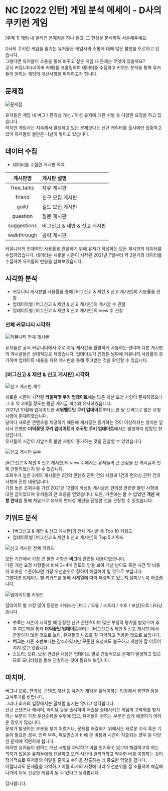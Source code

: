 # NC [2022 인턴] 게임 분석 에세이 - D사의 쿠키런 게임

 [주제 1] 게임 내 알려진 문제점을 하나 들고, 그 현상을 분석하여 서술해주세요.
 
D사의 쿠키런 게임을 즐기는 유저들은 게임사의 소통에 대해 많은 불만을 토로하고 있습니다.  
그렇다면 유저들이 소통을 통해 바꾸고 싶은 게임 내 문제는 무엇이 있을까요?  
공식 커뮤니티(네이버 카페)를 크롤링하여 데이터를 수집하고 키워드 분석을 통해 유저들이 원하는 게임의 개선사항을 파악하고자 합니다.  

## 문제점

![문제점](https://user-images.githubusercontent.com/50400392/167908684-9ae930b9-5c15-4adf-a2d7-0d183fd75a1e.PNG)

유저들은 게임 내 버그 / 편의성 개선 / 악성 유저에 대한 처벌 등 다양한 요청을 하고 있습니다.  
하지만 게임사는 지속해서 발생하고 있는 문제보다는 신규 캐릭터를 출시에만 집중하고 있어 유저들의 불만은 나날이 쌓이고 있습니다.

## 데이터 수집

- 데이터를 수집한 게시판 목록

|   게시판명         | 게시판 설명                                               |
|:-----------------:|:--------------------------------------------------------|
| free_talks        | 자유 게시판                                              |
| friend            | 친구 모집 게시판                                          |
| guild             | 길드 모집 게시판                                          |
| question          | 질문 게시판                                               |
| suggestions       | 버그신고 & 제안 & 신고 게시판                             |
| walkthrough       | 공략 게시판                                              |

커뮤니티의 전체적인 사용률을 관찰하기 위해 유저가 작성하는 모든 게시판의 데이터를 수집하였습니다.
데이터는 새로운 시즌이 시작된 2021년 7월부터 약 2분기의 데이터를 수집하여 유저들의 반응을 살펴보았습니다.

## 시각화 분석

- 커뮤니티 게시판별 사용률을 통해 [버그신고 & 제안 & 신고 게시판]의 지분율을 관찰
- 업데이트별 [버그신고 & 제안 & 신고 게시판]의 게시글 수 관찰
- 업데이트별 [버그신고 & 제안 & 신고 게시판]의 view 수 관찰

### 전체 커뮤니티 시각화

![커뮤니티 전체 게시글](https://user-images.githubusercontent.com/50400392/167911164-5decaebe-1103-4cf9-9fc6-16f5fb904060.png)

유저들은 공식 커뮤니티에서 주로 자유 게시판을 활발하게 사용하는 편이며 다른 게시판의 게시글들은 상대적으로 적었습니다.
업데이트가 진행된 날짜에 커뮤니티 사용률이 증가하며 업데이트 내용을 자유 게시판을 통해 주고받는 것을 확인할 수 있습니다.

### [버그신고 & 제안 & 신고 게시판] 시각화

![신고 게시판 개수](https://user-images.githubusercontent.com/50400392/167913492-55cd851f-78a8-4843-9359-2835309aea6a.png)

새로운 시즌이 시작된 **라일락맛 쿠키 업데이트**에는 많은 개선 요청 사항이 존재하였으나 그 후 약 3개월 정도는 평균 게시글 개수와 유사하였습니다.  
2021년 10월에 업데이트한 **샤워벨트맛 쿠키 업데이트**부터는 한 달 간격으로 많은 요청사항이 존재하였습니다.  
달마다 새로운 콘텐츠를 제공하기 때문에 게시글은 증가하는 것이 이상하지는 않지만 앞서서 진행한 **더덕꽃맛 쿠키 업데이트**와 **수국맛 쿠키 업데이트**에서는 발생하지 않았던 현상입니다.  
유저들이 시간이 지날수록 불만 사항이 증가하는 것을 관찰할 수 있었습니다.

![신고 게시판 뷰수](https://user-images.githubusercontent.com/50400392/167911178-d9586569-de45-48b1-8162-7c1d4211ec4b.png)

[버그신고 & 제안 & 신고 게시판]의 view 수에서는 유저들의 큰 관심을 끈 게시글이 언제 관찰되었는지 알 수 있습니다.  
조회수가 높은 3개의 게시물은 2건의 콘텐츠 관련 건의 사항과 1건의 편의성 관련 건의 사항에 관한 내용입니다.  
가장 높은 조회수를 가진 2021년 12월에 작성된 게시글은 편의성 관련한 불만 사항에 대한 글이었으며 유저들의 큰 호응을 얻었습니다. 또한, 기존에는 볼 수 없었던 **개선 사항 안내**를 통해 처음으로 유저의 편의성 개편을 진행한 것을 관찰할 수 있었습니다.  

## 키워드 분석

- [버그신고 & 제안 & 신고 게시판]의 전체 게시글 중 Top 10 키워드
- 업데이트별 [버그신고 & 제안 & 신고 게시판]의 Top 5 키워드

![신고 게시판 전체 키워드](https://user-images.githubusercontent.com/50400392/167911179-013c4f6e-38f4-43af-8c35-3d28c37a8f3d.png)

모든 기간에서 가장 큰 불만 사항은 **버그**에 관련된 내용이었습니다.  
다른 개선 요청 사항들에 비해 3~4배 정도의 양을 보여 개선 난이도 혹은 시간 및 비용이 비슷한 수준이라면 가장 우선순위로 정하여 해결해야 될 것으로 보입니다.  
그렇다면 업데이트 별 키워드를 통해 시계열에 따라 해결되고 있는지 살펴보도록 하겠습니다.  

![업데이트별 키워드](https://user-images.githubusercontent.com/50400392/167911182-891cab0b-875e-4155-bfbf-c8b58696a7a5.png)

업데이트 별 가장 많이 등장한 키워드는 [버그 / 오류 / 스토리 / 수호 / 보상]으로 나타났습니다.  
- **수호**는 시즌이 시작할 때 등장한 신규 콘텐츠이며 많은 부정적 평가를 받았으며 추후 피드백을 통해 **더덕꽃맛 업데이트**부터는 [버그신고 & 제안 & 신고 게시판]에서 관찰되지 않은 것으로 보아, 유저들의 니즈를 잘 파악하고 적용한 것으로 보입니다.  
- **버그**는 시즌 초반보다는 감소하였지만 꾸준한 요청에도 불구하고 개선이 잘 이루어지지 않고 있습니다.  
- 스토리, 오류, 보상 관련된 내용은 업데이트 별로 간헐적으로 문제가 발생하고 있으므로 모니터링을 통해 관찰하는 것이 필요해 보입니다.  

## 마치며.

버그나 오류, 편의성, 콘텐츠 개선 등 유저가 게임을 플레이하는 입장에서 불편한 점을 고쳐주기를 바랍니다.  
그러나 회사의 입장에서는 말처럼 쉽지는 않다고 생각합니다.  
신규 콘텐츠나 캐릭터, 아이템 등을 출시하여 매출을 증대시키고 게임의 고착화를 방지하는 부분이 가장 우선순위일 수밖에 없고, 유저들이 원하는 부분은 쉽게 해결하기 어려운 경우가 많습니다.  
문제가 발생하는 부분을 찾기 어렵거나, 문제를 해결하기 위해서는 새로운 지식 혹은 기술이 필요한 경우, 인력 부족, 퍼포먼스에 비해 큰 비용과 시간이 지출되는 경우 등 다양한 문제에 직면하게 됩니다.  
하지만 유저들이 원하는 개선 사항을 파악하고 이를 인지하고 있으며 해결하고자 하는 의지가 있음을 유저들에게 전달하고 오랜 시간이 걸리더라고 약속한 바를 이행하는 것이 장기적으로 유저들의 이탈을 줄이고 수익을 창출하는 데 중요한 역할을 합니다.  
어렵더라도 문제들을 파악하고 이를 회사의 사정에 따라 우선순위를 잘 조율하여 해결해나가야 더욱 건강한 게임이 될 수 있다고 생각합니다.  

감사합니다.
